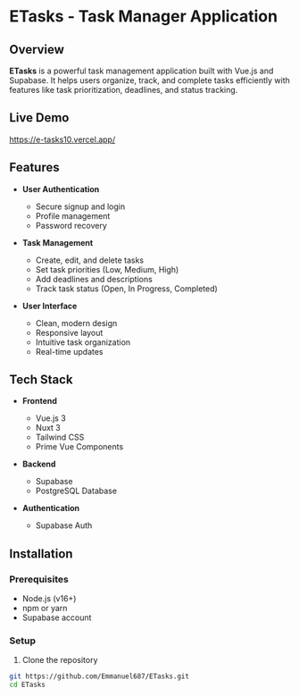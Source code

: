 # ETasks - Task Manager Application

## Overview
**ETasks** is a powerful task management application built with Vue.js and Supabase. It helps users organize, track, and complete tasks efficiently with features like task prioritization, deadlines, and status tracking.

## Live Demo
https://e-tasks10.vercel.app/

## Features
- **User Authentication**
  - Secure signup and login
  - Profile management
  - Password recovery
  
- **Task Management**
  - Create, edit, and delete tasks
  - Set task priorities (Low, Medium, High)
  - Add deadlines and descriptions
  - Track task status (Open, In Progress, Completed)
  
- **User Interface**
  - Clean, modern design
  - Responsive layout
  - Intuitive task organization
  - Real-time updates

## Tech Stack
- **Frontend**
  - Vue.js 3
  - Nuxt 3
  - Tailwind CSS
  - Prime Vue Components
  
- **Backend**
  - Supabase
  - PostgreSQL Database
  
- **Authentication**
  - Supabase Auth

## Installation

### Prerequisites
- Node.js (v16+)
- npm or yarn
- Supabase account

### Setup
1. Clone the repository
```bash
git https://github.com/Emmanuel687/ETasks.git
cd ETasks
